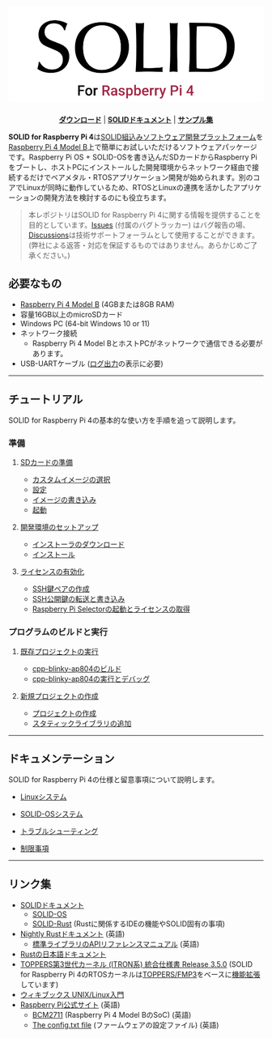 <h1 align="center">
  <picture>
    <source media="(prefers-color-scheme: light)" srcset="doc/img/solid-rpi4b.svg">
    <source media="(prefers-color-scheme: dark)" srcset="doc/img/solid-rpi4b-dark.svg">
    <img src="doc/img/solid-rpi4b.svg" alt="SOLID for Raspberry Pi 4">
  </picture>
</h1>

<p align="center">
   <a href="doc/download.md"><b>ダウンロード</b></a> |
   <a href="https://solid.kmckk.com/SOLID/doc/latest/"><b>SOLIDドキュメント</b></a> |
   <a href="https://github.com/KyotoMicrocomputer/solid-rapi4-examples"><b>サンプル集</b></a>
</p>

**SOLID for Raspberry Pi 4**は[SOLID組込みソフトウェア開発プラットフォーム](https://solid.kmckk.com/SOLID/)を[Raspberry Pi 4 Model B](https://www.raspberrypi.com/products/raspberry-pi-4-model-b/)上で簡単にお試しいただけるソフトウェアパッケージです。Raspberry Pi OS + SOLID-OSを書き込んだSDカードからRaspberry Piをブートし、ホストPCにインストールした開発環境からネットワーク経由で接続するだけでベアメタル・RTOSアプリケーション開発が始められます。別のコアでLinuxが同時に動作しているため、RTOSとLinuxの連携を活かしたアプリケーションの開発方法を検討するのにも役立ちます。

> 本レポジトリはSOLID for Raspberry Pi 4に関する情報を提供することを目的としています。[Issues](https://github.com/KyotoMicrocomputer/solid-rapi4/issues) (付属のバグトラッカー) はバグ報告の場、[Discussions](https://github.com/KyotoMicrocomputer/solid-rapi4/discussions)は技術サポートフォーラムとして使用することができます。(弊社による返答・対応を保証するものではありません。あらかじめご了承ください。)

## 必要なもの

- [Raspberry Pi 4 Model B](https://www.raspberrypi.com/products/raspberry-pi-4-model-b/) (4GBまたは8GB RAM)
- 容量16GB以上のmicroSDカード
- Windows PC (64-bit Windows 10 or 11)
- ネットワーク接続
  - Raspberry Pi 4 Model BとホストPCがネットワークで通信できる必要があります。
- USB-UARTケーブル ([ログ出力](doc/system-rtos.md#ログ出力)の表示に必要)

-------

## チュートリアル

SOLID for Raspberry Pi 4の基本的な使い方を手順を追って説明します。

### 準備
1. [SDカードの準備](doc/flashing-sd-card.md)
   - [カスタムイメージの選択](doc/flashing-sd-card.md#カスタムイメージの選択)
   - [設定](doc/flashing-sd-card.md#設定)
   - [イメージの書き込み](doc/flashing-sd-card.md#イメージの書き込み)
   - [起動](doc/flashing-sd-card.md#起動)

2. [開発環境のセットアップ](doc/setup-devenv.md)
   - [インストーラのダウンロード](doc/setup-devenv.md#インストーラのダウンロード)
   - [インストール](doc/setup-devenv.md#インストール)

3. [ライセンスの有効化](doc/license.md)
   - [SSH鍵ペアの作成](doc/license.md#SSH鍵ペアの作成)
   - [SSH公開鍵の転送と書き込み](doc/license.md#SSH公開鍵の転送と書き込み)
   - [Raspberry Pi Selectorの起動とライセンスの取得](doc/license.md#raspberry-pi-selectorの起動とライセンスの取得)

### プログラムのビルドと実行

1. [既存プロジェクトの実行](doc/running-sample-program.md)
   - [cpp-blinky-ap804のビルド](doc/running-sample-program.md#cpp-blinky-ap804-のビルド)
   - [cpp-blinky-ap804の実行とデバッグ](doc/running-sample-program.md#cpp-blinky-ap804-の実行とデバッグ)

2. [新規プロジェクトの作成](doc/build-and-run-newproject.md)
   - [プロジェクトの作成](doc/build-and-run-newproject.md#プロジェクトの作成)
   - [スタティックライブラリの追加](doc/add-static-library.md#スタティックライブラリの追加)

-------

## ドキュメンテーション

SOLID for Raspberry Pi 4の仕様と留意事項について説明します。

- [Linuxシステム](doc/system-linux.md)

- [SOLID-OSシステム](doc/system-rtos.md)

- [トラブルシューティング](doc/troubleshooting.md)

- [制限事項](doc/limitations.md)

-------

## リンク集

- [SOLIDドキュメント](https://solid.kmckk.com/SOLID/doc/latest/index.html)
   - [SOLID-OS](https://solid.kmckk.com/SOLID/doc/latest/os/index.html)
   - [SOLID-Rust](https://solid.kmckk.com/SOLID/doc/latest/solid_rust/rust.html) (Rustに関係するIDEの機能やSOLID固有の事項)
- [Nightly Rustドキュメント](https://doc.rust-lang.org/nightly/) (英語)
   - [標準ライブラリのAPIリファレンスマニュアル](https://doc.rust-lang.org/nightly/std/index.html) (英語)
- [Rustの日本語ドキュメント](https://doc.rust-jp.rs/)
- [TOPPERS第3世代カーネル (ITRON系) 統合仕様書 Release 3.5.0](https://toppers.jp/docs/tech/tgki_spec-350.pdf) (SOLID for Raspberry Pi 4のRTOSカーネルは[TOPPERS/FMP3](https://toppers.jp/fmp3-kernel.html)をベースに[機能拡張](https://solid.kmckk.com/SOLID/doc/latest/os/kernel/api_spec.html#toppers)しています)
- [ウィキブックス UNIX/Linux入門](https://ja.wikibooks.org/wiki/UNIX/Linux%E5%85%A5%E9%96%80)
- [Raspberry Pi公式サイト](https://www.raspberrypi.com/) (英語)
   - [BCM2711](https://www.raspberrypi.com/documentation/computers/processors.html#bcm2711) (Raspberry Pi 4 Model BのSoC) (英語)
   - [The config.txt file](https://www.raspberrypi.com/documentation/computers/config_txt.html#what-is-config-txt) (ファームウェアの設定ファイル) (英語)
